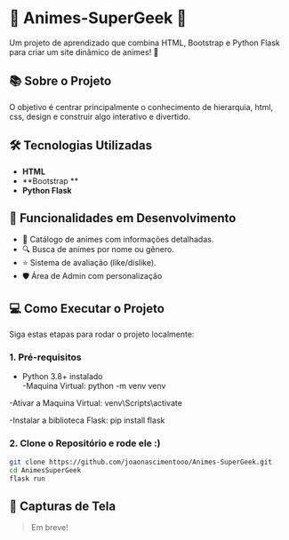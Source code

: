 # 🎌 Animes-SuperGeek 🎥  
Um projeto de aprendizado que combina HTML, Bootstrap e Python Flask para criar um site dinâmico de animes! 🚀  

## 📚 Sobre o Projeto  
O objetivo é centrar principalmente o conhecimento de hierarquia, html, css, design e construir algo interativo e divertido.  

## 🛠️ Tecnologias Utilizadas  
- **HTML** 
- **Bootstrap ** 
- **Python Flask**  

## 🚧 Funcionalidades em Desenvolvimento  
- 📖 Catálogo de animes com informações detalhadas.  
- 🔍 Busca de animes por nome ou gênero.  
- ⭐ Sistema de avaliação (like/dislike).  
- 🛡️ Área de Admin com personalização 

## 💻 Como Executar o Projeto  
Siga estas etapas para rodar o projeto localmente:  

### 1. Pré-requisitos  
- Python 3.8+ instalado  
-Maquina Virtual: python -m venv venv

-Ativar a Maquina Virtual: venv\Scripts\activate

-Instalar a biblioteca Flask: pip install flask 

 

### 2. Clone o Repositório e rode ele :)
```bash
git clone https://github.com/joaonascimentooo/Animes-SuperGeek.git
cd AnimesSuperGeek
flask run
```
## 🌟 Capturas de Tela  
> Em breve!
